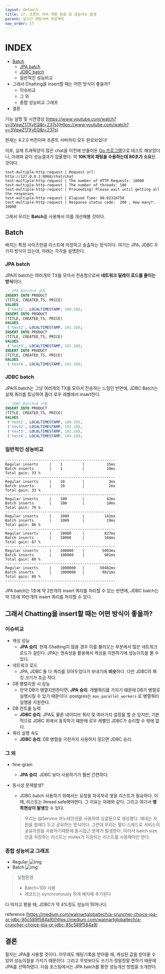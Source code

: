 ```yaml
---
layout: default
title: 17. 프론트 서버 개발 완료 및 성능이슈 발생
parent: 실시간 채팅서버 프로젝트
nav_order: 17
---
```

# INDEX
* [Batch](#batch)
    * [JPA batch](#jpa-batch)
    * [JDBC batch](#jdbc-batch)
    * 일반적인 성능비교
* 그래서 Chatting을 insert할 때는 어떤 방식이 좋을까?
    * 이슈비교
    * 그 외
    * 종합 성능비교 그래프
* 결론

기능 설명 및 시연영상 [https://www.youtube.com/watch?v=3VqwZ17XyEQ&t=237s](https://www.youtube.com/watch?v=3VqwZ17XyEQ&t=237s)

현재는 4.2.0 버전이며 프론트 서버까지 모두 완료되었다!

이후, 실제 트래픽양이 많은 chat을 이전에 만들어둔 [Go 프로그램](https://github.com/ghkdqhrbals/multiple-restapi-request-test)으로 테스트 해보았더니, 아래와 같이 성능결과가 암울했다. 약 **10K개의 채팅을 수용하는데 80초가 소요**된 것이다.

```
test-multiple-http-request | Request url: http://127.0.0.1:8060/chat/chat
test-multiple-http-request | The number of HTTP Requests: 10000
test-multiple-http-request | The number of threads: 100
test-multiple-http-request | Proceeding! Please wait until getting all the responses
test-multiple-http-request | Elapsed Time: 80.02316758
test-multiple-http-request | Response status code:  200 , How many?:  10000
```

그래서 우리는 **Batch**를 사용해서 이를 개선해볼 것이다.


## Batch
배치는 특정 사이즈만큼 리스트에 저장하고 송출하는 방식이다. 여기는 JPA, JDBC 두 가지 방식이 있는데, 아래는 각각을 설명한다.

### JPA batch
JPA의 batch는 여러개의 TX를 모아서 전송함으로써 **네트워크 딜레이 로드를 줄이는 방식**이다.

```sql
-- JPA Batch=4 설정
INSERT INTO PRODUCT
(TITLE, CREATED_TS, PRICE)
VALUES
 ('test1', LOCALTIMESTAMP, 100.10);
INSERT INTO PRODUCT
(TITLE, CREATED_TS, PRICE)
VALUES
 ('test2', LOCALTIMESTAMP, 101.10);
INSERT INTO PRODUCT
(TITLE, CREATED_TS, PRICE)
VALUES
 ('test3', LOCALTIMESTAMP, 102.10);
INSERT INTO PRODUCT
(TITLE, CREATED_TS, PRICE)
VALUES
 ('test4', LOCALTIMESTAMP, 103.10);
```

### JDBC batch
JPA의 batch는 그냥 여러개의 TX를 모아서 전송하는 느낌인 반면에, JDBC Batch는 실제 쿼리를 튜닝하여 좀더 로우 레벨에서 insert한다.

```sql
-- JDBC Batch=4 사용
INSERT INTO PRODUCT
(TITLE, CREATED_TS, PRICE)
VALUES
 ('test1', LOCALTIMESTAMP, 100.10),
 ('test2', LOCALTIMESTAMP, 101.10),
 ('test3', LOCALTIMESTAMP, 102.10),
 ('test4', LOCALTIMESTAMP, 104.10);
```

### 일반적인 성능비교

```
--------------------------------------------------
Regular inserts     |    1         |          15ms
Batch inserts       |    1         |          10ms
Total gain: 33 %
--------------------------------------------------
Regular inserts     |    10        |           3ms
Batch inserts       |    10        |           2ms
Total gain: 33 %
--------------------------------------------------
Regular inserts     |    100       |          42ms
Batch inserts       |    100       |          10ms
Total gain: 76 %
--------------------------------------------------
Regular inserts     |    1000      |         141ms
Batch inserts       |    1000      |          19ms
Total gain: 86 %
--------------------------------------------------
Regular inserts     |    10000     |         827ms
Batch inserts       |    10000     |         104ms
Total gain: 87 %
--------------------------------------------------
Regular inserts     |    100000    |        5093ms
Batch inserts       |    100000    |         981ms
Total gain: 80 %
--------------------------------------------------
Regular inserts     |    1000000   |       50482ms
Batch inserts       |    1000000   |        9821ms
Total gain: 80 %
--------------------------------------------------
```

JPA batch는 1초에 약 2만개의 insert 쿼리를 처리할 수 있는 반면에, JDBC batch는 약 1초에 10만개의 insert 쿼리를 처리할 수 있다.

## 그래서 Chatting을 insert할 때는 어떤 방식이 좋을까?

### 이슈비교
* 캐싱 성능
    * **JPA 승리**. 현재 Chatting이 많을 경우 이를 불러오는 부분에서 많은 네트워크 로드가 걸린다. JPA는 영속성을 활용해서 캐싱을 지원하기에 성능이득을 볼 수 있다.
* 네트워크 로드
    * JPA, JDBC 둘 다 쿼리를 모아두었다가 보내기에 **비슷**하다. 다만 JDBC의 패킷 크기가 조금 작다.
* DB 병렬지원 시 성능
    * 만약 DB가 병렬지원한다면, **JPA 승리**. 개별쿼리를 가지기 떄문에 DB가 병렬로 실행시킬 수 있기 때문이다. postgres는 `max_parallel_workers` 로 병렬쿼리실행을 지원한다.
* DB 컨트롤 능력
    * **JDBC 승리**. JPA도 물론 네이티브 쿼리 및 여러가지 설정을 할 순 있지만, 기본적으로 JDBC 위에서 동작하기 떄문에 로우 레벨인 JDBC가 승리할 수 밖에 없다.
* 쿼리 실행 속도
    * **JDBC 승리**. DB 병렬을 극한까지 사용하지 않으면 JDBC 승리.

### 그 외
* fine-grain
    * **JPA 승리**. JDBC 보다 사용하기가 훨씬 간편하다.
* 동시성 문제발생?
    * JDBC batch 사용하기 위해서는 요청을 차곡차곡 쌓을 리스트가 필요하다. 이 때, 리스트는 thread safe해야한다. 그 이유는 아래와 같다. 그리고 여기서 **병목현상이 발생**할 수 있다.

  > 우리는 @Service 어노테이션을 사용하여 싱글톤으로 생성했다. 얘네는 자원을 힙에다 두고 공유하는 방식이다. 그런데 우리는 멀티 스레드로 서비스의 공유자원을 사용하기때문에 동시접근 문제가 발생한다. 따라서 batch size만큼 저장하는 리스트는 mutex가 지원되는 리스트를 사용해야만 한다.

### 종합 성능비교 그래프
* Regular
  ![img](../../../assets/img/db/b.webp)
* Batch
  ![img](../../../assets/img/db/a.webp)

> 실험환경
>
> * Batch=100 사용
> * 레코드는 synchronously 하게 배치에 추가된다

다 따지고 봤을 때, JDBC가 약 4%정도 성능이 뛰어나다.

reference [https://medium.com/walmartglobaltech/a-cruncher-choice-jpa-or-jdbc-85c589f584a9](https://medium.com/walmartglobaltech/a-cruncher-choice-jpa-or-jdbc-85c589f584a9)

## 결론

필자는 JPA를 사용할 것이다. 아무래도 채팅기록을 받아올 때, 캐싱된 값을 받아올 수 있어 성능이점을 가지기 때문이다. 그리고 무엇보다도 쓰기가 정말정말 편하기 때문에 JPA를 선택하였다. 다음 포스팅에서는 JPA batch를 통한 성능개선 방법을 소개한다.
